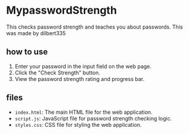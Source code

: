 # MypasswordStrength

This checks password strength and teaches you about passwords. This was made by dilbert335

## how to use

1. Enter your password in the input field on the web page.
2. Click the "Check Strength" button.
3. View the password strength rating and progress bar.

## files

- `index.html`: The main HTML file for the web application.
- `script.js`: JavaScript file for password strength checking logic.
- `styles.css`: CSS file for styling the web application.

